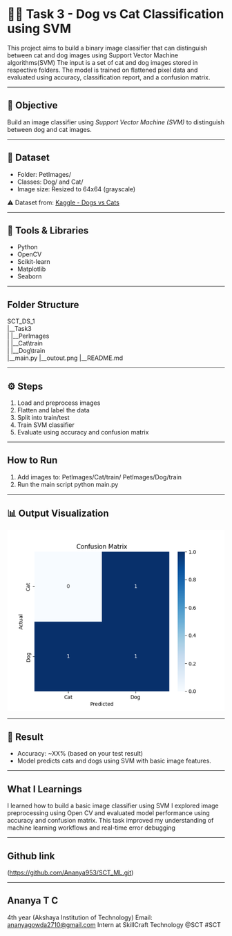# 🐶🐱 Task 3 - Dog vs Cat Classification using SVM

This project aims to build a binary image classifier that can distinguish between cat and dog images using Support Vector Machine algorithms(SVM) The input is a set of cat and dog images stored in respective folders. The model is trained on flattened pixel data and evaluated using accuracy, classification report, and a confusion matrix.

---

## 📌 Objective

Build an image classifier using *Support Vector Machine (SVM)* to distinguish between dog and cat images.

---

## 📁 Dataset

- Folder: PetImages/
- Classes: Dog/ and Cat/
- Image size: Resized to 64x64 (grayscale)

⚠ Dataset from: [Kaggle - Dogs vs Cats](https://www.kaggle.com/c/dogs-vs-cats/data)  

---

## 🧰 Tools & Libraries

- Python
- OpenCV
- Scikit-learn
- Matplotlib
- Seaborn

---

## Folder Structure

SCT_DS_1\
|__Task3\
|  |__PerImages\
|     |__Cat\train\
|     |__Dog\train\
|__main.py
|__outout.png
|__README.md

---

## ⚙ Steps

1. Load and preprocess images
2. Flatten and label the data
3. Split into train/test
4. Train SVM classifier
5. Evaluate using accuracy and confusion matrix

---

## How to Run

1. Add images to:
   PetImages/Cat/train/
   PetImages/Dog/train
2. Run the main script
   python main.py

---

## 📊 Output Visualization

![Confusion Matrix](output.png)

---

## 🎯 Result

- Accuracy: ~XX% (based on your test result)
- Model predicts cats and dogs using SVM with basic image features.

---

## What I Learnings

I learned how to build a basic image classifier using SVM I explored image preprocessing using Open CV and evaluated model performance using accuracy and confusion matrix. This task improved my understanding of machine learning workflows and real-time error debugging

---

## Github link

(https://github.com/Ananya953/SCT_ML.git)

---

## **Ananya T C**
4th year (Akshaya Institution of Technology)
Email: ananyagowda2710@gmail.com
Intern at SkillCraft Technology
@SCT #SCT

